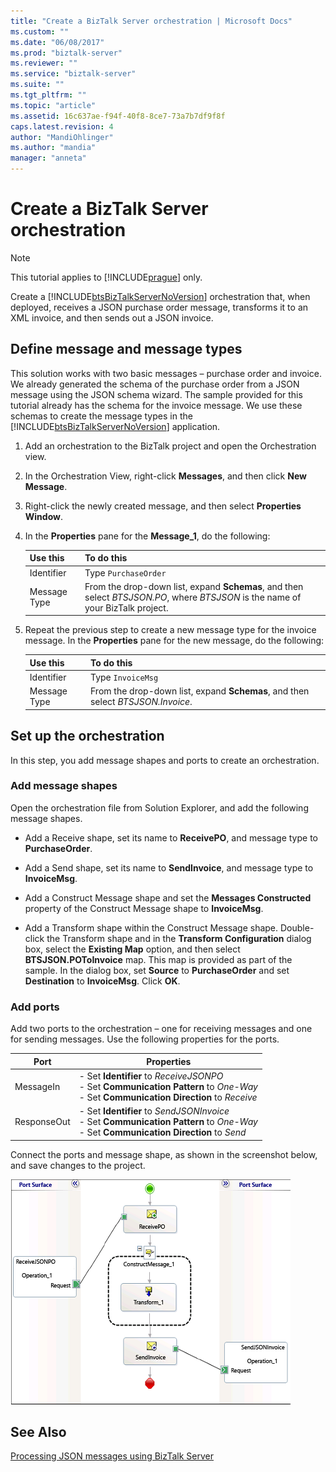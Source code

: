 ```yaml
---
title: "Create a BizTalk Server orchestration | Microsoft Docs"
ms.custom: ""
ms.date: "06/08/2017"
ms.prod: "biztalk-server"
ms.reviewer: ""
ms.service: "biztalk-server"
ms.suite: ""
ms.tgt_pltfrm: ""
ms.topic: "article"
ms.assetid: 16c637ae-f94f-40f8-8ce7-73a7b7df9f8f
caps.latest.revision: 4
author: "MandiOhlinger"
ms.author: "mandia"
manager: "anneta"
---
```

# Create a BizTalk Server orchestration
> [!NOTE]
>  This tutorial applies to [!INCLUDE[prague](../includes/prague-md.md)] only.  
  
 Create a [!INCLUDE[btsBizTalkServerNoVersion](../includes/btsbiztalkservernoversion-md.md)] orchestration that, when deployed, receives a JSON purchase order message, transforms it to an XML invoice, and then sends out a JSON invoice.  
  
## Define message and message types  
 This solution works with two basic messages – purchase order and invoice. We already generated the schema of the purchase order from a JSON message using the JSON schema wizard. The sample provided for this tutorial already has the schema for the invoice message. We use these schemas to create the message types in the [!INCLUDE[btsBizTalkServerNoVersion](../includes/btsbiztalkservernoversion-md.md)] application.  
  
1.  Add an orchestration to the BizTalk project and open the Orchestration view.  
  
2.  In the Orchestration View, right-click **Messages**, and then click **New Message**.  
  
3.  Right-click the newly created message, and then select **Properties Window**.  
  
4.  In the **Properties** pane for the **Message_1**, do the following:  
  
    |Use this|To do this|  
    |--------------|----------------|  
    |Identifier|Type `PurchaseOrder`|  
    |Message Type|From the drop-down list, expand **Schemas**, and then select *BTSJSON.PO*, where *BTSJSON* is the name of your BizTalk project.|  
  
5.  Repeat the previous step to create a new message type for the invoice message. In the **Properties** pane for the new message, do the following:  
  
    |Use this|To do this|  
    |--------------|----------------|  
    |Identifier|Type `InvoiceMsg`|  
    |Message Type|From the drop-down list, expand **Schemas**, and then select *BTSJSON.Invoice*.|  
  
## Set up the orchestration  
 In this step, you add message shapes and ports to create an orchestration.  
  
### Add message shapes  
 Open the orchestration file from Solution Explorer, and add the following message shapes.  
  
-   Add a Receive shape, set its name to **ReceivePO**, and message type to **PurchaseOrder**.  
  
-   Add a Send shape, set its name to **SendInvoice**, and message type to **InvoiceMsg**.  
  
-   Add a Construct Message shape and set the **Messages Constructed** property of the Construct Message shape to **InvoiceMsg**.  
  
-   Add a Transform shape within the Construct Message shape. Double-click the Transform shape and in the **Transform Configuration** dialog box, select the **Existing Map** option, and then select **BTSJSON.POToInvoice** map. This map is provided as part of the sample. In the dialog box, set **Source** to **PurchaseOrder** and set **Destination** to **InvoiceMsg**. Click **OK**.  
  
### Add ports  
 Add two ports to the orchestration – one for receiving messages and one for sending messages. Use the following properties for the ports.  
  
|Port|Properties|  
|----------|----------------|  
|MessageIn|-   Set **Identifier** to *ReceiveJSONPO*<br />-   Set **Communication Pattern** to *One-Way*<br />-   Set **Communication Direction** to *Receive*|  
|ResponseOut|-   Set **Identifier** to *SendJSONInvoice*<br />-   Set **Communication Pattern** to *One-Way*<br />-   Set **Communication Direction** to *Send*|  
  
 Connect the ports and message shape, as shown in the screenshot below, and save changes to the project.  
  
 ![Orchestration to process JSON messages](../core/media/btsjson-orchestration.png "BTSJSON_Orchestration")  
  
## See Also  
 [Processing JSON messages using BizTalk Server](../core/processing-json-messages-using-biztalk-server.md)